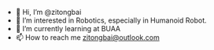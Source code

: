 - 👋 Hi, I’m @zitongbai
- 👀 I’m interested in Robotics, especially in Humanoid Robot.
- 🌱 I’m currently learning at BUAA
- 📫 How to reach me zitongbai@outlook.com

<!---
zitongbai/zitongbai is a ✨ special ✨ repository because its `README.md` (this file) appears on your GitHub profile.
You can click the Preview link to take a look at your changes.
--->
